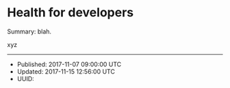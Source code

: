 # Health for developers

Summary: blah.

xyz

---

* Published: 2017-11-07 09:00:00 UTC
* Updated: 2017-11-15 12:56:00 UTC
* UUID: 


